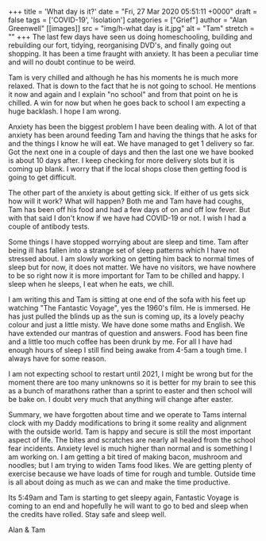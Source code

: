 +++
title = 'What day is it?'
date = "Fri, 27 Mar 2020 05:51:11 +0000"
draft = false
tags = ['COVID-19', 'Isolation']
categories = ["Grief"]
author = "Alan Greenwell"
[[images]]
  src = "img/h-what day is it.jpg"
  alt = "Tam"
  stretch = ""
+++
The last few days have seen us doing homeschooling, building and rebuilding our fort, tidying, reorganising DVD's, and finally going out shopping. It has been a time fraught with anxiety. It has been a peculiar time and will no doubt continue to be weird.
<!--more-->
Tam is very chilled and although he has his moments he is much more relaxed. That is down to the fact that he is not going to school. He mentions it now and again and I explain "no school" and from that point on he is chilled. A win for now but when he goes back to school I am expecting a huge backlash. I hope I am wrong.

Anxiety has been the biggest problem I have been dealing with. A lot of that anxiety has been around feeding Tam and having the things that he asks for and the things I know he will eat. We have managed to get 1 delivery so far. Got the next one in a couple of days and then the last one we have booked is about 10 days after. I keep checking for more delivery slots but it is coming up blank. I worry that if the local shops close then getting food is going to get difficult.

The other part of the anxiety is about getting sick. If either of us gets sick how will it work? What will happen? Both me and Tam have had coughs, Tam has been off his food and had a few days of on and off low fever. But with that said I don't know if we have had COVID-19 or not. I wish I had a couple of antibody tests.

Some things I have stopped worrying about are sleep and time. Tam after being ill has fallen into a strange set of sleep patterns which I have not stressed about. I am slowly working on getting him back to normal times of sleep but for now, it does not matter. We have no visitors, we have nowhere to be so right now it is more important for Tam to be chilled and happy. I sleep when he sleeps, I eat when he eats, we chill.

I am writing this and Tam is sitting at one end of the sofa with his feet up watching "The Fantastic Voyage", yes the 1960's film. He is immersed. He has just pulled the blinds up as the sun is coming up, its a lovely peachy colour and just a little misty. We have done some maths and English. We have extended our mantras of question and answers. Food has been fine and a little too much coffee has been drunk by me. For all I have had enough hours of sleep I still find being awake from 4-5am a tough time. I always have for some reason.

I am not expecting school to restart until 2021, I might be wrong but for the moment there are too many unknowns so it is better for my brain to see this as a bunch of marathons rather than a sprint to easter and then school will be bake on. I doubt very much that anything will change after easter.

Summary, we have forgotten about time and we operate to Tams internal clock with my Daddy modifications to bring it some reality and alignment with the outside world. Tam is happy and secure is still the most important aspect of life. The bites and scratches are nearly all healed from the school fear incidents. Anxiety level is much higher than normal and is something I am working on. I am getting a bit tired of making bacon, mushroom and noodles; but I am trying to widen Tams food likes. We are getting plenty of exercise because we have loads of time for rough and tumble. Outside time is all about doing as much as we can and make the time productive.

Its 5:49am and Tam is starting to get sleepy again, Fantastic Voyage is coming to an end and hopefully he will want to go to bed and sleep when the credits have rolled. Stay safe and sleep well.

Alan & Tam